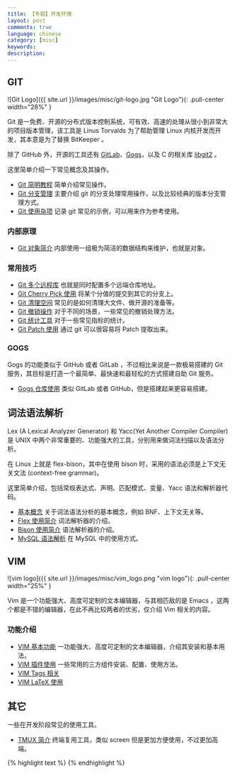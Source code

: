 ```yaml
---
title: 【专题】开发环境
layout: post
comments: true
language: chinese
category: [misc]
keywords:
description:
---
```


<!-- more -->

## GIT

![Git Logo]({{ site.url }}/images/misc/git-logo.jpg "Git Logo"){: .pull-center width="28%" }

Git 是一免费、开源的分布式版本控制系统，可有效、高速的处理从很小到非常大的项目版本管理，该工具是 Linus Torvalds 为了帮助管理 Linux 内核开发而开发，其本意是为了替换 BitKeeper 。

除了 GitHub 外，开源的工具还有 [GitLab](https://about.gitlab.com/)、[Gogs](https://gogs.io/)，以及 C 的相关库 [libgit2](https://github.com/libgit2/libgit2) 。

这里简单介绍一下常见概念及其操作。

* [Git 简明教程](/post/git-simple-guide.html) 简单介绍常见操作。
* [Git 分支管理](/post/git-branch-model.html) 主要介绍 git 的分支处理常用操作，以及比较经典的版本分支管理方式。
* [Git 使用杂项](/post/git-tips.html) 记录 git 常见的示例，可以用来作为参考使用。

### 内部原理

* [Git 对象简介](/post/git-internal-object-introduce.html) 内部使用一组极为简洁的数据结构来维护，也就是对象。

### 常用技巧

* [Git 多个远程库](/post/git-multi-remote-repos.html) 也就是同时配置多个远端仓库地址。
* [Git Cherry Pick 使用](/post/git-cherry-pick-introduce.html) 将某个分值的提交到其它的分支上。
* [Git 清理空间](/post/git-cleanup-method-introduce.html) 常见的是如何清理大文件、做开源的准备等。
* [Git 撤销操作](/post/git-cancel-reset-operation-introduce.html) 对于不同的场景，一些常见的撤销处理方法。
* [Git 统计工具](/post/git-some-statistic-commands-and-tools-introduce.html) 对于一些常见指标的统计。
* [Git Patch 使用](/post/git-some-basic-patch-comand-usage.html) 通过 git 可以很容易将 Patch 提取出来。

### GOGS

Gogs 的功能类似于 GitHub 或者 GitLab ，不过相比来说是一款极易搭建的 Git 服务，其目标是打造一个最简单、最快速和最轻松的方式搭建自助 Git 服务。

* [Gogs 仓库使用](/post/linux-git-gogs-introduce.html) 类似 GitLab 或者 GitHub，但是搭建起来更容易搭建。

## 词法语法解析

Lex (A Lexical Analyzer Generator) 和 Yacc(Yet Another Compiler Compiler) 是 UNIX 中两个非常重要的、功能强大的工具，分别用来做词法扫描以及语法分析。

在 Linux 上就是 flex-bison，其中在使用 bison 时，采用的语法必须是上下文无关文法 (context-free grammar)。

这里简单介绍，包括常规表达式、声明、匹配模式、变量、Yacc 语法和解析器代码。

* [基本概念](/post/program-lexical-basic-introduce.html) 关于词法语法分析的基本概念，例如 BNF、上下文无关等。
* [Flex 使用简介](/post/program-concept-lexical-flex-introduce.html) 词法解析器的介绍。
* [Bison 使用简介](/post/program-concept-syntax-bison-introduce.html) 语法解析器的介绍。
* [MySQL 语法解析](/post/mysql-parser.html) 在 MySQL 中的使用方式。

## VIM

![vim logo]({{ site.url }}/images/misc/vim_logo.png "vim logo"){: .pull-center width="25%" }

Vim 是一个功能强大、高度可定制的文本编辑器，与其相匹敌的是 Emacs ，这两个都是不错的编辑器，在此不再比较两者的优劣，仅介绍 Vim 相关的内容。

### 功能介绍

* [VIM 基本功能](/post/linux-vim-introduce.html) 一功能强大、高度可定制的文本编辑器，介绍其安装和基本用法。
* [VIM 插件使用](/post/linux-vim-third-plugins-introduce.html) 一些常用的三方组件安装、配置、使用方法。
* [VIM Tags 相关](/post/linux-vim-third-plugins-tags-stuff-introduce.html)
* [VIM LaTeX 使用](/post/linux-vim-latex-snippets-introduce.html)

## 其它

一些在开发阶段常见的使用工具。

* [TMUX 简介](/post/tmux-introduce.html) 终端复用工具，类似 screen 但是更加方便使用，不过更加高端。

{% highlight text %}
{% endhighlight %}
